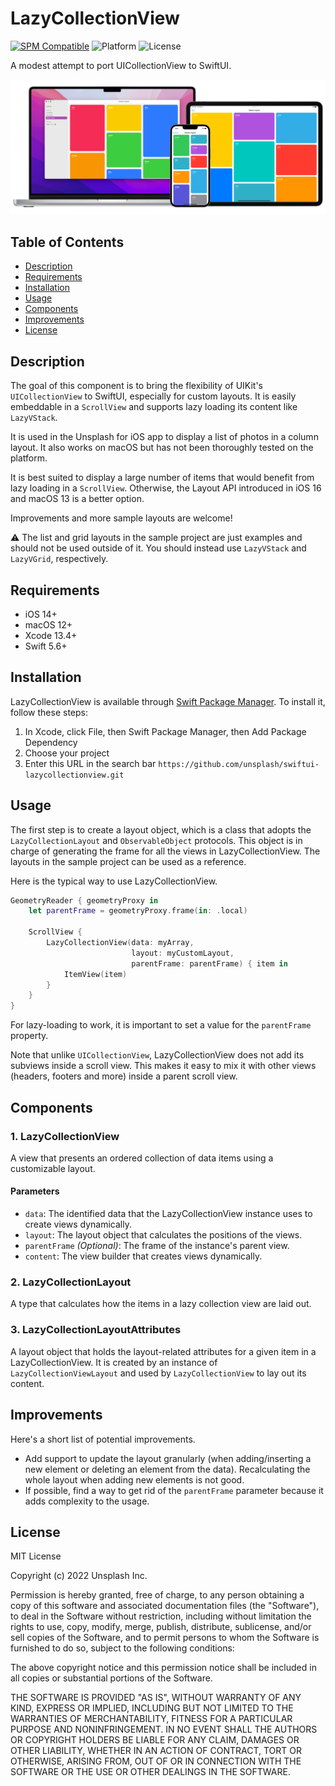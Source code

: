 # LazyCollectionView

[![SPM Compatible](https://img.shields.io/badge/swiftpm-compatible-brightgreen.svg)](https://github.com/apple/swift-package-manager)
![Platform](https://img.shields.io/badge/platform-ios%20%7C%20osx-lightgrey)
![License](https://img.shields.io/github/license/unsplash/swiftui-lazycollectionview)

A modest attempt to port UICollectionView to SwiftUI.

![Sample](header.png)


## Table of Contents
- [Description](#description)
- [Requirements](#requirements)
- [Installation](#installation)
- [Usage](#usage)
- [Components](#components)
- [Improvements](#Improvements)
- [License](#license)

## Description
The goal of this component is to bring the flexibility of UIKit's `UICollectionView` to SwiftUI, especially for custom layouts. It is easily embeddable in a `ScrollView` and supports lazy loading its content like `LazyVStack`.

It is used in the Unsplash for iOS app to display a list of photos in a column layout. It also works on macOS but has not been thoroughly tested on the platform.

It is best suited to display a large number of items that would benefit from lazy loading in a `ScrollView`. Otherwise, the Layout API introduced in iOS 16 and macOS 13 is a better option.

Improvements and more sample layouts are welcome!

⚠️ The list and grid layouts in the sample project are just examples and should not be used outside of it. You should instead use `LazyVStack` and `LazyVGrid`, respectively.


## Requirements
- iOS 14+
- macOS 12+
- Xcode 13.4+
- Swift 5.6+


## Installation
LazyCollectionView is available through [Swift Package Manager](https://swift.org/package-manager/). To install it, follow these steps:

1. In Xcode, click File, then Swift Package Manager, then Add Package Dependency
2. Choose your project
3. Enter this URL in the search bar `https://github.com/unsplash/swiftui-lazycollectionview.git`


## Usage
The first step is to create a layout object, which is a class that adopts the `LazyCollectionLayout` and `ObservableObject` protocols. This object is in charge of generating the frame for all the views in LazyCollectionView. The layouts in the sample project can be used as a reference.

Here is the typical way to use LazyCollectionView.

```swift
GeometryReader { geometryProxy in
    let parentFrame = geometryProxy.frame(in: .local)
	
    ScrollView {
        LazyCollectionView(data: myArray,
                           layout: myCustomLayout,
                           parentFrame: parentFrame) { item in
            ItemView(item)
        }
    }
}
```

For lazy-loading to work, it is important to set a value for the `parentFrame` property.

Note that unlike `UICollectionView`, LazyCollectionView does not add its subviews inside a scroll view. This makes it easy to mix it with other views (headers, footers and more) inside a parent scroll view.


## Components

### 1. LazyCollectionView
A view that presents an ordered collection of data items using a customizable layout.

#### Parameters
- `data`:	The identified data that the LazyCollectionView instance uses to create views dynamically.
- `layout`: The layout object that calculates the positions of the views.
- `parentFrame` _(Optional)_: The frame of the instance's parent view.
- `content`: The view builder that creates views dynamically.

### 2. LazyCollectionLayout
A type that calculates how the items in a lazy collection view are laid out.

### 3. LazyCollectionLayoutAttributes
A layout object that holds the layout-related attributes for a given item in a LazyCollectionView. It is created by an instance of `LazyCollectionViewLayout` and used by `LazyCollectionView` to lay out its content.


## Improvements
Here's a short list of potential improvements.

- Add support to update the layout granularly (when adding/inserting a new element or deleting an element from the data).  Recalculating the whole layout when adding new elements is not good.
- If possible, find a way to get rid of the `parentFrame` parameter because it adds complexity to the usage.


## License
MIT License

Copyright (c) 2022 Unsplash Inc.

Permission is hereby granted, free of charge, to any person obtaining a copy of this software and associated documentation files (the "Software"), to deal in the Software without restriction, including without limitation the rights to use, copy, modify, merge, publish, distribute, sublicense, and/or sell copies of the Software, and to permit persons to whom the Software is furnished to do so, subject to the following conditions:

The above copyright notice and this permission notice shall be included in all copies or substantial portions of the Software.

THE SOFTWARE IS PROVIDED "AS IS", WITHOUT WARRANTY OF ANY KIND, EXPRESS OR IMPLIED, INCLUDING BUT NOT LIMITED TO THE WARRANTIES OF MERCHANTABILITY, FITNESS FOR A PARTICULAR PURPOSE AND NONINFRINGEMENT. IN NO EVENT SHALL THE AUTHORS OR COPYRIGHT HOLDERS BE LIABLE FOR ANY CLAIM, DAMAGES OR OTHER LIABILITY, WHETHER IN AN ACTION OF CONTRACT, TORT OR OTHERWISE, ARISING FROM, OUT OF OR IN CONNECTION WITH THE SOFTWARE OR THE USE OR OTHER DEALINGS IN THE SOFTWARE.
